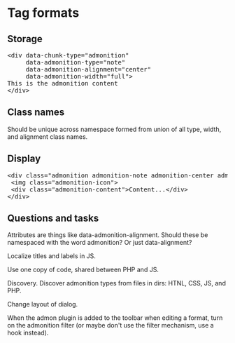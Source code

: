 Tag formats
===========

Storage
-------

<pre>
&lt;div data-chunk-type="admonition" 
     data-admonition-type="note"
     data-admonition-alignment="center"
     data-admonition-width="full"&gt;
This is the admonition content
&lt;/div&gt;
</pre>

Class names
----

Should be unique across namespace formed from union of all type,
width, and alignment class names.


Display
-------

<pre>
&lt;div class="admonition admonition-note admonition-center admonition-full"&gt;
 &lt;img class="admonition-icon"&gt;
 &lt;div class="admonition-content"&gt;Content...&lt;/div&gt;
&lt;/div&gt;
</pre>


Questions and tasks
---------

Attributes are things like data-admonition-alignment. Should these be
namespaced with the word admonition? Or just data-alignment?

Localize titles and labels in JS.

Use one copy of code, shared between PHP and JS.

Discovery. Discover admonition types from files in dirs: HTNL, CSS, JS, and PHP.

Change layout of dialog. 

When the admon plugin is added to the toolbar when editing a format, 
turn on the admonition filter (or maybe don't use the filter
mechanism, use a hook instead).

